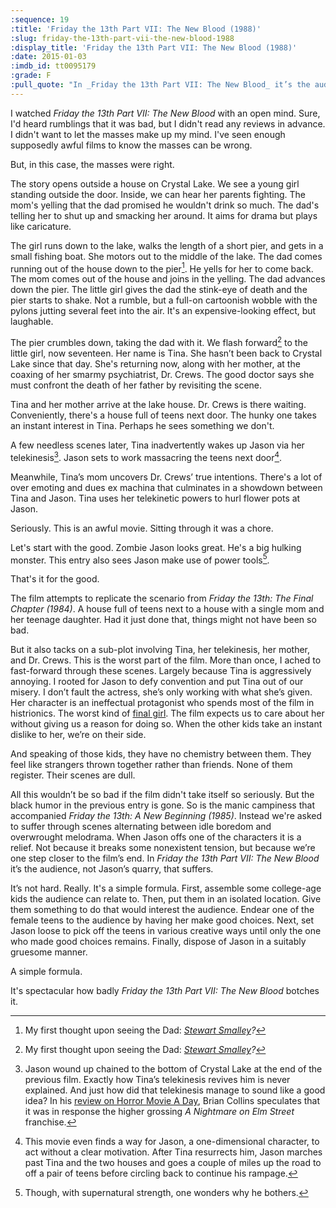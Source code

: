 ```yaml
---
:sequence: 19
:title: 'Friday the 13th Part VII: The New Blood (1988)'
:slug: friday-the-13th-part-vii-the-new-blood-1988
:display_title: 'Friday the 13th Part VII: The New Blood (1988)'
:date: 2015-01-03
:imdb_id: tt0095179
:grade: F
:pull_quote: "In _Friday the 13th Part VII: The New Blood_ it’s the audience, not Jason’s quarry that suffers."
---
```

I watched _Friday the 13th Part VII: The New Blood_ with an open mind. Sure, I'd heard rumblings that it was bad, but I didn't read any reviews in advance. I didn't want to let the masses make up my mind. I've seen enough supposedly awful films to know the masses can be wrong.

But, in this case, the masses were right.

The story opens outside a house on Crystal Lake. We see a young girl standing outside the door. Inside, we can hear her parents fighting. The mom's yelling that the dad promised he wouldn't drink so much. The dad's telling her to shut up and smacking her around. It aims for drama but plays like caricature.

The girl runs down to the lake, walks the length of a short pier, and gets in a small fishing boat. She motors out to the middle of the lake. The dad comes running out of the house down to the pier[^1]. He yells for her to come back. The mom comes out of the house and joins in the yelling. The dad advances down the pier. The little girl gives the dad the stink-eye of death and the pier starts to shake. Not a rumble, but a full-on cartoonish wobble with the pylons jutting several feet into the air. It's an expensive-looking effect, but laughable.

The pier crumbles down, taking the dad with it. We flash forward[^1] to the little girl, now seventeen. Her name is Tina. She hasn’t been back to Crystal Lake since that day. She's returning now, along with her mother, at the coaxing of her smarmy psychiatrist, Dr. Crews. The good doctor says she must confront the death of her father by revisiting the scene.

Tina and her mother arrive at the lake house. Dr. Crews is there waiting. Conveniently, there's a house full of teens next door. The hunky one takes an instant interest in Tina. Perhaps he sees something we don't.

A few needless scenes later, Tina inadvertently wakes up Jason via her telekinesis[^2]. Jason sets to work massacring the teens next door[^3].

Meanwhile, Tina’s mom uncovers Dr. Crews’ true intentions. There's a lot of over emoting and dues ex machina that culminates in a showdown between Tina and Jason. Tina uses her telekinetic powers to hurl flower pots at Jason.

Seriously. This is an awful movie. Sitting through it was a chore.

Let's start with the good. Zombie Jason looks great. He's a big hulking monster. This entry also sees Jason make use of power tools[^4].

That's it for the good.

The film attempts to replicate the scenario from _Friday the 13th: The Final Chapter (1984)_. A house full of teens next to a house with a single mom and her teenage daughter. Had it just done that, things might not have been so bad.

But it also tacks on a sub-plot involving Tina, her telekinesis, her mother, and Dr. Crews. This is the worst part of the film. More than once, I ached to fast-forward through these scenes. Largely because Tina is aggressively annoying. I rooted for Jason to defy convention and put Tina out of our misery. I don’t fault the actress, she’s only working with what she’s given. Her character is an ineffectual protagonist who spends most of the film in histrionics. The worst kind of [final girl](http://en.wikipedia.org/wiki/Final_girl). The film expects us to care about her without giving us a reason for doing so. When the other kids take an instant dislike to her, we’re on their side.

And speaking of those kids, they have no chemistry between them. They feel like strangers thrown together rather than friends. None of them register. Their scenes are dull.

All this wouldn’t be so bad if the film didn't take itself so seriously. But the black humor in the previous entry is gone. So is the manic campiness that accompanied _Friday the 13th: A New Beginning (1985)_. Instead we're asked to suffer through scenes alternating between idle boredom and overwrought melodrama. When Jason offs one of the characters it is a relief. Not because it breaks some nonexistent tension, but because we’re one step closer to the film’s end. In _Friday the 13th Part VII: The New Blood_ it’s the audience, not Jason’s quarry, that suffers.

[^1]: My first thought upon seeing the Dad: _[Stewart Smalley](http://en.wikipedia.org/wiki/Stuart_Smalley)?_

[^1]: Setting this entry in the then-future of 2001. I wonder how many fans realized this before the age of the internet.

[^2]: Jason wound up chained to the bottom of Crystal Lake at the end of the previous film. Exactly how Tina’s telekinesis revives him is never explained. And just how did that telekinesis manage to sound like a good idea? In his [review on Horror Movie A Day](http://horror-movie-a-day.blogspot.com/2009/01/friday-13th-part-vii-new-blood.html), Brian Collins speculates that it was in response the higher grossing _A Nightmare on Elm Street_ franchise.

[^3]: This movie even finds a way for Jason, a one-dimensional character, to act without a clear motivation. After Tina resurrects him, Jason marches past Tina and the two houses and goes a couple of miles up the road to off a pair of teens before circling back to continue his rampage.

[^4]: Though, with supernatural strength, one wonders why he bothers.

It’s not hard. Really. It's a simple formula. First, assemble some college-age kids the audience can relate to. Then, put them in an isolated location. Give them something to do that would interest the audience. Endear one of the female teens to the audience by having her make good choices. Next, set Jason loose to pick off the teens in various creative ways until only the one who made good choices remains. Finally, dispose of Jason in a suitably gruesome manner.

A simple formula.

It's spectacular how badly _Friday the 13th Part VII: The New Blood_ botches it.
